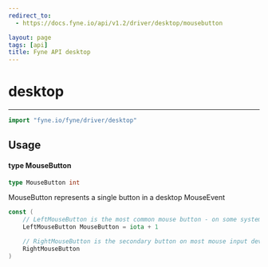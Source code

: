 ```yaml
---
redirect_to:
  - https://docs.fyne.io/api/v1.2/driver/desktop/mousebutton

layout: page
tags: [api]
title: Fyne API desktop
---
```



# desktop
---
```go
import "fyne.io/fyne/driver/desktop"
```

## Usage

#### type MouseButton

```go
type MouseButton int
```

MouseButton represents a single button in a desktop MouseEvent

```go
const (
	// LeftMouseButton is the most common mouse button - on some systems the only one
	LeftMouseButton MouseButton = iota + 1

	// RightMouseButton is the secondary button on most mouse input devices.
	RightMouseButton
)
```
